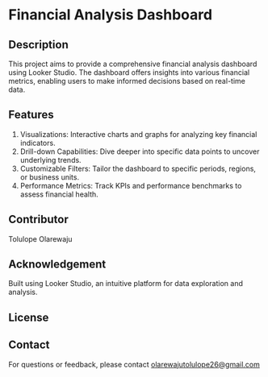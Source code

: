 # Financial Analysis Dashboard

## Description 
This project aims to provide a comprehensive financial analysis dashboard using Looker Studio. The dashboard offers insights into various financial metrics, enabling users to make informed decisions based on real-time data.

## Features
1. Visualizations: Interactive charts and graphs for analyzing key financial indicators.
2. Drill-down Capabilities: Dive deeper into specific data points to uncover underlying trends.
3. Customizable Filters: Tailor the dashboard to specific periods, regions, or business units.
4. Performance Metrics: Track KPIs and performance benchmarks to assess financial health.

## Contributor
Tolulope Olarewaju 

## Acknowledgement
Built using Looker Studio, an intuitive platform for data exploration and analysis.

## License 

## Contact
For questions or feedback, please contact olarewajutolulope26@gmail.com 

